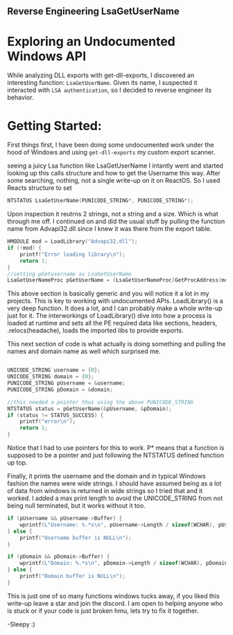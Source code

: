 ## Reverse Engineering LsaGetUserName

# Exploring an Undocumented Windows API

While analyzing DLL exports with get-dll-exports, I discovered an interesting function: `LsaGetUserName`. Given its name, I suspected it interacted with `LSA authentication`, so I decided to reverse engineer its behavior.

# Getting Started: 
First things first, I have been doing some undocumented work under the hood of Windows and using `get-dll-exports` my custom export scanner.

seeing a juicy Lsa function like LsaGetUserName I intantly went and started looking up this calls structure and how to get the Username this way. After some searching, nothing, not a single write-up on it on ReactOS. So I used Reacts structure to set

```c
NTSTATUS LsaGetUserName(PUNICODE_STRING*, PUNICODE_STRING*);
```
Upon inspection it reutrns 2 strings, not a string and a size. Which is what through me off. I continued on and did the usual stuff by pulling the function name from Advapi32.dll since I knew it was there from the export table.

```c
HMODULE mod = LoadLibrary("Advapi32.dll");
if (!mod) {
    printf("Error loading library\n");
    return 1;
}
//setting pGetusername as LsaGetUserName
LsaGetUserNameProc pGetUserName = (LsaGetUserNameProc)GetProcAddress(mod, "LsaGetUserName");
```

This above section is basically generic and you will notice it a lot in my projects. This is key to working with undocumented APIs. LoadLibrary() is a very deep function. It does a lot, and I can probably make a whole write-up just for it. The interworkings of LoadLibrary() dive into how a process is loaded at runtime and sets all the PE required data like sections, headers, .relocs(headache), loads the imported libs to provide exports.

This next section of code is what actually is doing something and pulling the names and domain name as well which surprised me.

```c

UNICODE_STRING username = {0};
UNICODE_STRING domain = {0};
PUNICODE_STRING pUsername = &username;
PUNICODE_STRING pDomain = &domain;

//this needed a pointer thus using the above PUNICODE_STRING
NTSTATUS status = pGetUserName(&pUsername, &pDomain);
if (status != STATUS_SUCCESS) {
    printf("error\n");
    return 1;
}
```
Notice that I had to use pointers for this to work. P* means that a function is supposed to be a pointer and just following the NTSTATUS defined function up top.

Finally, it prints the username and the domain and in typical Windows fashion the names were wide strings. I should have assumed being as a lot of data from windows is returned in wide strings so I tried that and it worked. I added a max print length to avoid the UNICODE_STRING from not being null terminated, but it works without it too.

```c
if (pUsername && pUsername->Buffer) {
    wprintf(L"Username: %.*s\n", pUsername->Length / sizeof(WCHAR), pUsername->Buffer);
} else {
    printf("Username buffer is NULL\n");
}

if (pDomain && pDomain->Buffer) {
    wprintf(L"Domain: %.*s\n", pDomain->Length / sizeof(WCHAR), pDomain->Buffer); //%. takes a parameter as a max length but not needed bc Unicodes can sometimes not be null terminated 
} else {
    printf("Domain buffer is NULL\n");
}
```
This is just one of so many functions windows tucks away, if you liked this write-up leave a star and join the discord. I am open to helping anyone who is stuck or if your code is just broken hmu, lets try to fix it together. 

-Sleepy :)
